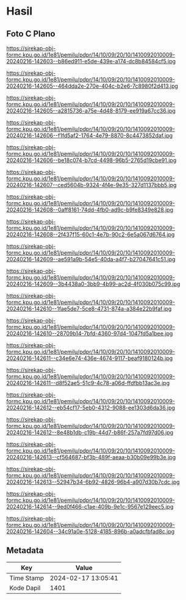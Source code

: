 # Hasil

## Foto C Plano

https://sirekap-obj-formc.kpu.go.id/1e81/pemilu/pdpr/14/10/09/20/10/1410092010009-20240216-142603--b86ed911-e5de-439e-a174-dc8b84584cf5.jpg

https://sirekap-obj-formc.kpu.go.id/1e81/pemilu/pdpr/14/10/09/20/10/1410092010009-20240216-142605--464dda2e-270e-404c-b2e6-7c8980f2d413.jpg

https://sirekap-obj-formc.kpu.go.id/1e81/pemilu/pdpr/14/10/09/20/10/1410092010009-20240216-142605--a2815736-a75e-4d48-8179-ee919a67cc36.jpg

https://sirekap-obj-formc.kpu.go.id/1e81/pemilu/pdpr/14/10/09/20/10/1410092010009-20240216-142606--f1fd5af2-1764-4e79-8870-8c4473852daf.jpg

https://sirekap-obj-formc.kpu.go.id/1e81/pemilu/pdpr/14/10/09/20/10/1410092010009-20240216-142606--be18c074-b7cd-4498-96b5-2765d19cbe91.jpg

https://sirekap-obj-formc.kpu.go.id/1e81/pemilu/pdpr/14/10/09/20/10/1410092010009-20240216-142607--ced5604b-9324-4f4e-9e35-327d1137bbb5.jpg

https://sirekap-obj-formc.kpu.go.id/1e81/pemilu/pdpr/14/10/09/20/10/1410092010009-20240216-142608--0aff8161-74dd-4fb0-ad9c-b9fe8349e828.jpg

https://sirekap-obj-formc.kpu.go.id/1e81/pemilu/pdpr/14/10/09/20/10/1410092010009-20240216-142608--2f437f15-60c1-4e7b-90c2-6e5a067d6764.jpg

https://sirekap-obj-formc.kpu.go.id/1e81/pemilu/pdpr/14/10/09/20/10/1410092010009-20240216-142609--ae591a9b-54e5-40da-a4f7-b27047641c51.jpg

https://sirekap-obj-formc.kpu.go.id/1e81/pemilu/pdpr/14/10/09/20/10/1410092010009-20240216-142609--3b4438a0-3bb9-4b99-ac2d-4f030b075c99.jpg

https://sirekap-obj-formc.kpu.go.id/1e81/pemilu/pdpr/14/10/09/20/10/1410092010009-20240216-142610--1fae5de7-5ce8-4731-874a-a384e22b9faf.jpg

https://sirekap-obj-formc.kpu.go.id/1e81/pemilu/pdpr/14/10/09/20/10/1410092010009-20240216-142610--28709b14-7bfd-4360-97d4-1047fd5a1bee.jpg

https://sirekap-obj-formc.kpu.go.id/1e81/pemilu/pdpr/14/10/09/20/10/1410092010009-20240216-142611--c34e6e74-436e-4674-9117-beaf9180124b.jpg

https://sirekap-obj-formc.kpu.go.id/1e81/pemilu/pdpr/14/10/09/20/10/1410092010009-20240216-142611--d8f52ae5-51c9-4c78-a06d-ffdfbb13ac3e.jpg

https://sirekap-obj-formc.kpu.go.id/1e81/pemilu/pdpr/14/10/09/20/10/1410092010009-20240216-142612--eb54cf17-5eb0-4312-9088-ee1303d6da36.jpg

https://sirekap-obj-formc.kpu.go.id/1e81/pemilu/pdpr/14/10/09/20/10/1410092010009-20240216-142612--8e48b1db-c19b-44d7-b86f-257a7fd97d06.jpg

https://sirekap-obj-formc.kpu.go.id/1e81/pemilu/pdpr/14/10/09/20/10/1410092010009-20240216-142613--cf564687-bf3b-489f-aeaa-b30b09e99b3e.jpg

https://sirekap-obj-formc.kpu.go.id/1e81/pemilu/pdpr/14/10/09/20/10/1410092010009-20240216-142613--52947b34-6b92-4826-96b4-a907d30b7cdc.jpg

https://sirekap-obj-formc.kpu.go.id/1e81/pemilu/pdpr/14/10/09/20/10/1410092010009-20240216-142614--9ed0f466-c1ae-409b-9e1c-9567e129eec5.jpg

https://sirekap-obj-formc.kpu.go.id/1e81/pemilu/pdpr/14/10/09/20/10/1410092010009-20240216-142604--34c91a0e-5128-4185-896b-a0adcfbfad8c.jpg


## Metadata

| Key        | Value               |
| ---------- | ------------------- |
| Time Stamp | 2024-02-17 13:05:41 |
| Kode Dapil | 1401                |



